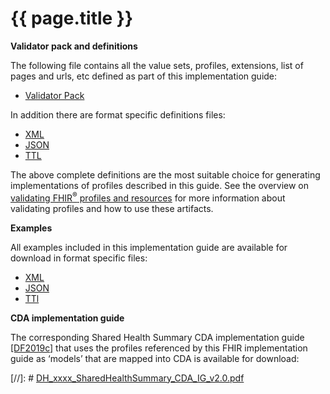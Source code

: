 # {{ page.title }}

**Validator pack and definitions**

The following file contains all the value sets, profiles, extensions, list of pages and urls, etc defined as part of this implementation guide:
- [Validator Pack](validator.pack)

In addition there are format specific definitions files:
- [XML](definitions.xml.zip)
- [JSON](definitions.json.zip)
- [TTL](definitions.ttl.zip)

The above complete definitions are the most suitable choice for generating implementations of profiles described in this guide. See the overview on [validating FHIR<sup>&reg;</sup> profiles and resources](http://hl7.org/fhir/STU3/validation.html) for more information about validating profiles and how to use these artifacts.

**Examples** 

All examples included in this implementation guide are available for download in format specific files:

- [XML](examples.xml.zip)
- [JSON](examples.json.zip)
- [TTl](examples.ttl.zip)

**CDA implementation guide**

The corresponding Shared Health Summary CDA implementation guide [[DF2019c]](index.html#DH2019c) that uses the profiles referenced by this FHIR implementation guide as ‘models’ that are mapped into CDA is available for download:


[//]: # [DH_xxxx_SharedHealthSummary_CDA_IG_v2.0.pdf](..\..\..\ci-fhir-stu3\pages\SharedHealthSummary\_includes\DH_xxxx_SharedHealthSummary_CDA_IG_v2.0.pdf)
